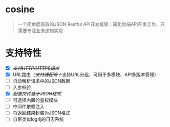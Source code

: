 # cosine
> 一个简单而高效的JSON Restful API开发框架：简化后端API开发工作，只需要专注业务逻辑实现

# 支持特性
- [x] ~~*支持HTTP/HTTPS请求*~~
- [x] URL路由（~~*支持通配符；*~~支持URL分组，可用于多模块、API多版本管理）
- [ ] 自动解析请求中的JSON数据
- [ ] 入参校验
- [x] ~~*配置文件基于JSON格式*~~
- [ ] 可选择内置的鉴权模块
- [ ] 中间件依赖注入
- [ ] 将返回结果封装为JSON格式
- [ ] 自带类似log4j的日志系统
